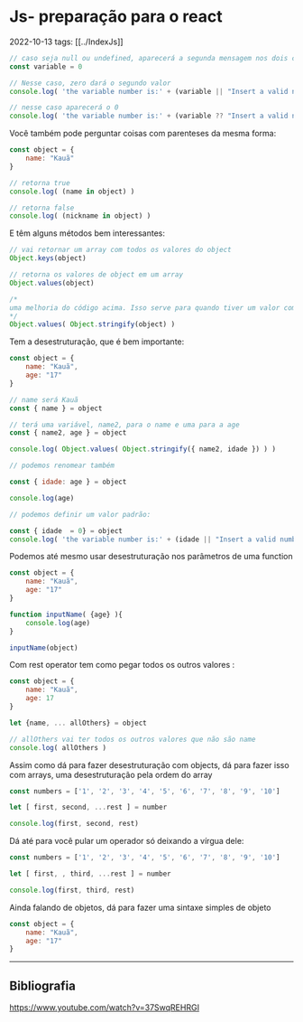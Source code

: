 # Js- preparação para o react
2022-10-13
tags: [[../IndexJs]]

~~~js
// caso seja null ou undefined, aparecerá a segunda mensagem nos dois casos
const variable = 0

// Nesse caso, zero dará o segundo valor
console.log( 'the variable number is:' + (variable || "Insert a valid number") )

// nesse caso aparecerá o 0
console.log( 'the variable number is:' + (variable ?? "Insert a valid number") )
~~~

Você também pode perguntar coisas com parenteses da mesma forma:

~~~js
const object = {
	name: "Kauã"
}

// retorna true
console.log( (name in object) )

// retorna false
console.log( (nickname in object) )
~~~

E têm alguns métodos bem interessantes:

~~~js
// vai retornar um array com todos os valores do object
Object.keys(object)

// retorna os valores de object em um array
Object.values(object)

/*
uma melhoria do código acima. Isso serve para quando tiver um valor com um valor dentro, ele mostrar o valor em si, como um objeto que irá ser um objeto em si
*/
Object.values( Object.stringify(object) )
~~~

Tem a desestruturação, que é bem importante:

~~~js
const object = {
	name: "Kauã",
	age: "17"
}

// name será Kauã
const { name } = object

// terá uma variável, name2, para o name e uma para a age
const { name2, age } = object

console.log( Object.values( Object.stringify({ name2, idade }) ) )
~~~

~~~js
// podemos renomear também

const { idade: age } = object

console.log(age)

// podemos definir um valor padrão:

const { idade  = 0} = object
console.log( 'the variable number is:' + (idade || "Insert a valid number") )
~~~

Podemos até mesmo usar desestruturação nos parâmetros de uma function

~~~js
const object = {
	name: "Kauã",
	age: "17"
}

function inputName( {age} ){
	console.log(age)
}

inputName(object)
~~~

Com rest operator tem como pegar todos os outros valores :

~~~js
const object = {
	name: "Kauã",
	age: 17
}

let {name, ... allOthers} = object

// allOthers vai ter todos os outros valores que não são name
console.log( allOthers )
~~~

Assim como dá para fazer desestruturação com objects, dá para fazer isso com arrays, uma desestruturação pela ordem do array

~~~js
const numbers = ['1', '2', '3', '4', '5', '6', '7', '8', '9', '10']

let [ first, second, ...rest ] = number 

console.log(first, second, rest)
~~~

Dá até para você pular um operador só deixando a vírgua dele:

~~~js
const numbers = ['1', '2', '3', '4', '5', '6', '7', '8', '9', '10']

let [ first, , third, ...rest ] = number 

console.log(first, third, rest)
~~~

Ainda falando de objetos, dá para fazer uma sintaxe simples de objeto

~~~js
const object = {
	name: "Kauã",
	age: "17"
}
~~~

-----------------------------------------------
## Bibliografia

https://www.youtube.com/watch?v=37SwqREHRGI